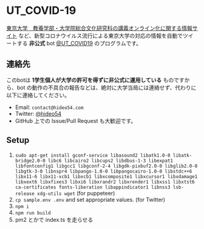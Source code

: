 # UT_COVID-19

[東京大学　教養学部・大学院総合文化研究科の講義オンライン化に関する情報サイト](https://komabataskforce.wixsite.com/forstudents) など、新型コロナウイルス流行による東京大学の対応の情報を自動でツイートする **非公式** bot [@UT_COVID19](https://twitter.com/UT_COVID19) のプログラムです。

## 連絡先

このbotは **1学生個人が大学の許可を得ずに非公式に運用している** ものですから、bot の動作の不具合の報告などは、絶対に大学当局には連絡せず、代わりに以下に連絡してください。

* Email: `contact@hideo54.com`
* Twitter: [@hideo54](https://twitter.com/hideo54)
* GitHub 上での Issue/Pull Request も大歓迎です。

## Setup

1. `sudo apt-get install gconf-service libasound2 libatk1.0-0 libatk-bridge2.0-0 libc6 libcairo2 libcups2 libdbus-1-3 libexpat1 libfontconfig1 libgcc1 libgconf-2-4 libgdk-pixbuf2.0-0 libglib2.0-0 libgtk-3-0 libnspr4 libpango-1.0-0 libpangocairo-1.0-0 libstdc++6 libx11-6 libx11-xcb1 libxcb1 libxcomposite1 libxcursor1 libxdamage1 libxext6 libxfixes3 libxi6 libxrandr2 libxrender1 libxss1 libxtst6 ca-certificates fonts-liberation libappindicator1 libnss3 lsb-release xdg-utils wget` (for puppeteer)
1. `cp sample.env .env` and set appropriate values. (for Twitter)
1. `npm i`
1. `npm run build`
1. pm2 とかで index.ts を走らせる